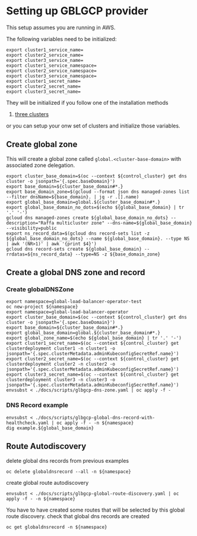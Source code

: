 # Setting up GBLGCP provider

This setup assumes you are running in AWS.

The following variables need to be initialized:

```shell
export cluster1_service_name=
export cluster2_service_name=
export cluster3_service_name=
export cluster1_service_namespace=
export cluster2_service_namespace=
export cluster3_service_namespace=
export cluster1_secret_name=
export cluster2_secret_name=
export cluster3_secret_name=
```

They will be initialized if you follow one of the installation methods

1. [three clusters](./three-clusters.md)

or you can setup your onw set of clusters and initialize those variables.

## Create global zone

This will create a global zone called `global.<cluster-base-domain>` with associated zone delegation.

```shell
export cluster_base_domain=$(oc --context ${control_cluster} get dns cluster -o jsonpath='{.spec.baseDomain}')
export base_domain=${cluster_base_domain#*.}
export base_domain_zone=$(gcloud --format json dns managed-zones list --filter dnsName=${base_domain}. | jq -r .[].name)
export global_base_domain=global.${cluster_base_domain#*.}
export global_base_domain_no_dots=$(echo ${global_base_domain} | tr '.' '-')
gcloud dns managed-zones create ${global_base_domain_no_dots} --description="Raffa multicluster zone" --dns-name=${global_base_domain} --visibility=public
export ns_record_data=$(gcloud dns record-sets list -z ${global_base_domain_no_dots} --name ${global_base_domain}. --type NS | awk '(NR>1)' | awk '{print $4}')
gcloud dns record-sets create ${global_base_domain} --rrdatas=${ns_record_data} --type=NS -z ${base_domain_zone}
```

## Create a global DNS zone and record

### Create globalDNSZone

```shell
export namespace=global-load-balancer-operator-test
oc new-project ${namespace}
export namespace=global-load-balancer-operator
export cluster_base_domain=$(oc --context ${control_cluster} get dns cluster -o jsonpath='{.spec.baseDomain}')
export base_domain=${cluster_base_domain#*.}
export global_base_domain=global.${cluster_base_domain#*.}
export global_zone_name=$(echo ${global_base_domain} | tr '.' '-')
export cluster1_secret_name=$(oc --context ${control_cluster} get clusterdeployment cluster1 -n cluster1 -o jsonpath='{.spec.clusterMetadata.adminKubeconfigSecretRef.name}')
export cluster2_secret_name=$(oc --context ${control_cluster} get clusterdeployment cluster2 -n cluster2 -o jsonpath='{.spec.clusterMetadata.adminKubeconfigSecretRef.name}')
export cluster3_secret_name=$(oc --context ${control_cluster} get clusterdeployment cluster3 -n cluster3 -o jsonpath='{.spec.clusterMetadata.adminKubeconfigSecretRef.name}')
envsubst < ./docs/scripts/glbgcp-dns-zone.yaml | oc apply -f -
```

### DNS Record example

```shell
envsubst < ./docs/scripts/glbgcp-global-dns-record-with-healthcheck.yaml | oc apply -f - -n ${namespace}
dig example.${global_base_domain}
```

## Route Autodiscovery

delete global dns records from previous examples

```shell
oc delete globaldnsrecord --all -n ${namespace}
```

create global route autodiscovery

```shell
envsubst < ./docs/scripts/glbgcp-global-route-discovery.yaml | oc apply -f - -n ${namespace}
```

You have to have created some routes that will be selected by this global route discovery.
check that global dns records are created

```shell
oc get globaldnsrecord -n ${namespace}
```
